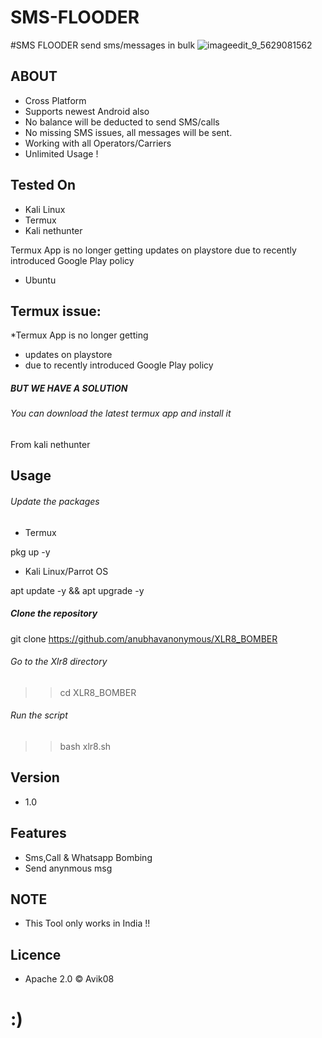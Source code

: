# SMS-FLOODER
#SMS FLOODER send sms/messages in bulk 
![imageedit_9_5629081562](https://user-images.githubusercontent.com/85094422/136012401-6d088621-fc8c-4247-a7dc-c30b0915a27d.jpg)

## ABOUT

* Cross Platform
* Supports newest Android also
* No balance will be deducted to send SMS/calls
* No missing SMS issues, all messages will be sent.
* Working with all Operators/Carriers
* Unlimited Usage !

## Tested On 

* Kali Linux
* Termux
* Kali nethunter

Termux App is no longer getting
updates on playstore
due to recently introduced Google Play policy 
* Ubuntu

## Termux issue:

*Termux App is no longer getting
* updates on playstore
* due to recently introduced Google Play policy 

##### BUT WE HAVE A SOLUTION

###### You can download the latest termux app and install it
From kali nethunter

## Usage

###### Update the packages

* Termux

pkg up -y


* Kali Linux/Parrot OS

apt update -y && apt upgrade -y


##### Clone the repository


git clone https://github.com/anubhavanonymous/XLR8_BOMBER


    
###### Go to the Xlr8 directory

>> cd XLR8_BOMBER

###### Run the script

>> bash xlr8.sh

## Version
* 1.0

## Features
* Sms,Call & Whatsapp Bombing
* Send anynmous msg

## NOTE

* This Tool only works in India !!

## Licence

* Apache 2.0 © Avik08
# :) 



